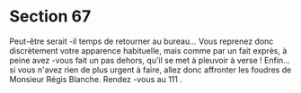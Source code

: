 # Section 67

Peut-être serait -il temps de retourner au bureau... Vous reprenez donc discrètement votre
apparence habituelle, mais comme par un fait exprès, à peine avez -vous fait un pas
dehors, qu'il se met à pleuvoir à verse ! Enfin... si vous n'avez rien de plus urgent à faire,
allez donc affronter les foudres de Monsieur Régis Blanche. Rendez -vous au  111 .